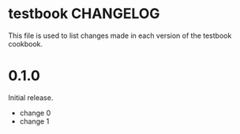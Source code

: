 # testbook CHANGELOG

This file is used to list changes made in each version of the testbook cookbook.

# 0.1.0

Initial release.

- change 0
- change 1

